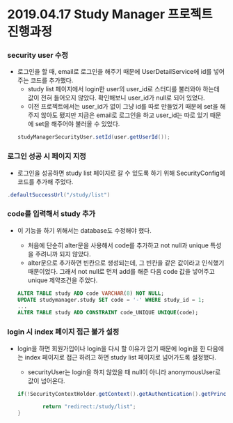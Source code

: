 # 2019.04.17 Study Manager 프로젝트 진행과정

### security user 수정
- 로그인을 할 때, email로 로그인을 해주기 때문에 UserDetailService에 id를 넣어주는 코드를 추가했다.
    * study list 페이지에서 login한 user의 user_id로 스터디를 불러와야 하는데 값이 전혀 들어오지 않았다. 확인해보니 user_id가 null로 되어 있었다.
    * 이전 프로젝트에서는 user_id가 없이 그냥 id를 따로 만들었기 때문에 set을 해주지 않아도 됐지만 지금은 email로 로그인을 하고 user_id는 따로 있기 때문에 set을 해주어야 불러올 수 있었다.
    ```java
    studyManagerSecurityUser.setId(user.getUserId());
    ```

### 로그인 성공 시 페이지 지정
- 로그인을 성공하면 study list 페이지로 갈 수 있도록 하기 위해 SecurityConfig에 코드를 추가해 주었다.
```java
.defaultSuccessUrl("/study/list")
```

### code를 입력해서 study 추가
- 이 기능을 하기 위해서는 database도 수정해야 했다.
    * 처음에 단순히 alter문을 사용해서 code를 추가하고 not null과 unique 특성을 주려니까 되지 않았다.
    * alter문으로 추가하면 빈칸으로 생성되는데, 그 빈칸을 같은 값이라고 인식했기 때문이었다. 그래서 not null로 먼저 add를 해준 다음 code 값을 넣어주고 unique 제약조건을 주었다.
    
    ```sql
    ALTER TABLE study ADD code VARCHAR(8) NOT NULL;
    UPDATE studymanager.study SET code = '-' WHERE study_id = 1;
    ...
    ALTER TABLE study ADD CONSTRAINT code_UNIQUE UNIQUE(code);

    ```

### login 시 index 페이지 접근 불가 설정
- login을 하면 회원가입이나 login을 다시 할 이유가 없기 때문에 login을 한 다음에는 index 페이지로 접근 하려고 하면 study list 페이지로 넘어가도록 설정했다.
    * securityUser는 login을 하지 않았을 때 null이 아니라 anonymousUser로 값이 넘어온다.

    ```java
    if(!SecurityContextHolder.getContext().getAuthentication().getPrincipal().equals("anonymousUser")){
        
            return "redirect:/study/list";
    }

    ```

